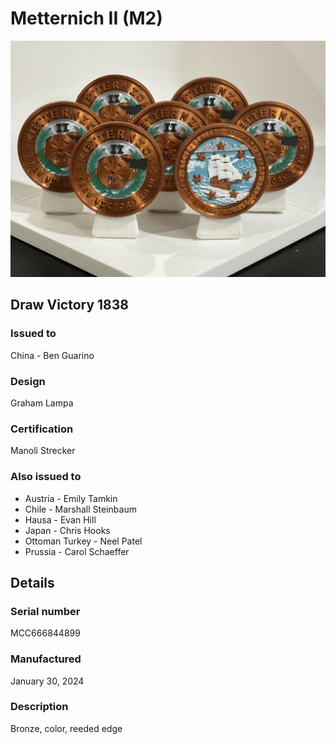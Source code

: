 
# Metternich II (M2)

![Metternich II (M2) Coins](m2-coins.jpg)

## Draw Victory 1838

### Issued to

China - Ben Guarino

### Design

Graham Lampa

### Certification

Manoli Strecker

### Also issued to

* Austria - Emily Tamkin
* Chile - Marshall Steinbaum
* Hausa - Evan Hill
* Japan - Chris Hooks
* Ottoman Turkey - Neel Patel
* Prussia - Carol Schaeffer

## Details

### Serial number

MCC666844899

### Manufactured
January 30, 2024

### Description

Bronze, color, reeded edge

